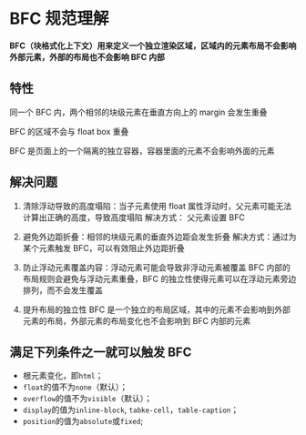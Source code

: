 # BFC 规范理解

**BFC（块格式化上下文）用来定义一个独立渲染区域，区域内的元素布局不会影响外部元素，外部的布局也不会影响 BFC 内部**

## 特性

同一个 BFC 内，两个相邻的块级元素在垂直方向上的 margin 会发生重叠

BFC 的区域不会与 float box 重叠

BFC 是页面上的一个隔离的独立容器，容器里面的元素不会影响外面的元素


## 解决问题

1. 清除浮动导致的高度塌陷：当子元素使用 float 属性浮动时，父元素可能无法计算出正确的高度，导致高度塌陷
   解决方式： 父元素设置 BFC

2. 避免外边距折叠：相邻的块级元素的垂直外边距会发生折叠
   解决方式：通过为某个元素触发 BFC，可以有效阻止外边距折叠

3. 防止浮动元素覆盖内容：浮动元素可能会导致非浮动元素被覆盖
   BFC 内部的布局规则会避免与浮动元素重叠，BFC 的独立性使得元素可以在浮动元素旁边排列，而不会发生覆盖

4. 提升布局的独立性
   BFC 是一个独立的布局区域，其中的元素不会影响到外部元素的布局，外部元素的布局变化也不会影响到 BFC 内部的元素

## 满足下列条件之一就可以触发 BFC

- 根元素变化，即`html`；
- `float`的值不为`none`（默认）；
- `overflow`的值不为`visible`（默认）；
- `display`的值为`inline-block`, `tabke-cell`，`table-caption`；
- `position`的值为`absolute`或`fixed`;
